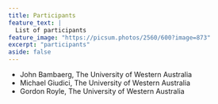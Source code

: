 ```yaml
---
title: Participants
feature_text: |
  List of participants
feature_image: "https://picsum.photos/2560/600?image=873"
excerpt: "participants"
aside: false
---
```


- John Bambaerg, The University of Western Australia
- Michael Giudici, The University of Western Australia
- Gordon Royle, The University of Western Australia


